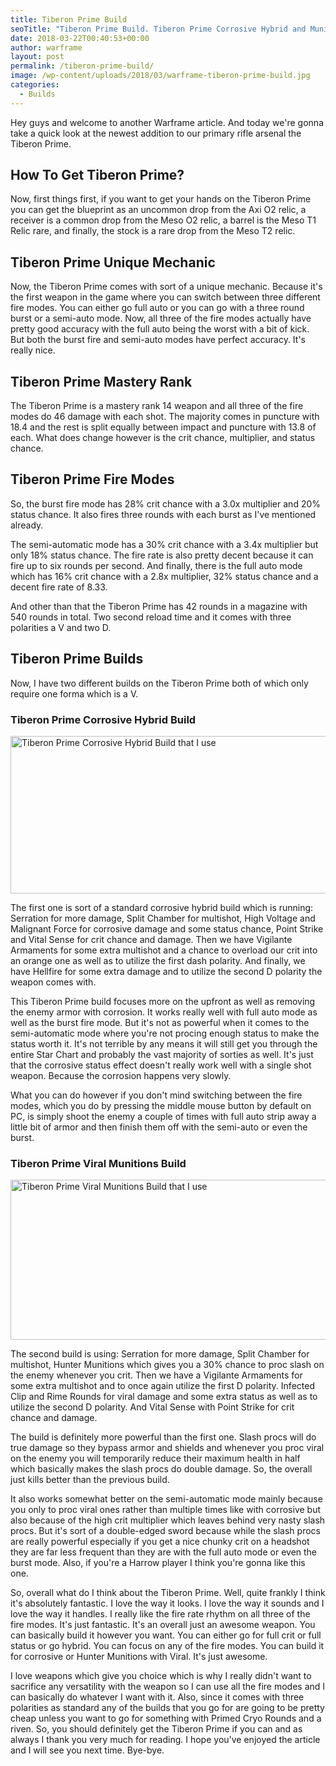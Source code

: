 ```yaml
---
title: Tiberon Prime Build
seoTitle: "Tiberon Prime Build. Tiberon Prime Corrosive Hybrid and Munitions Builds"
date: 2018-03-22T00:40:53+00:00
author: warframe
layout: post
permalink: /tiberon-prime-build/
image: /wp-content/uploads/2018/03/warframe-tiberon-prime-build.jpg
categories:
  - Builds
---
```

Hey guys and welcome to another Warframe article. And today we're gonna take a quick look at the newest addition to our primary rifle arsenal the Tiberon Prime.<!--more-->

## How To Get Tiberon Prime?

Now, first things first, if you want to get your hands on the Tiberon Prime you can get the blueprint as an u<span>ncommon </span>drop from the <span>Axi O2 relic</span>, a receiver is a common drop from the Meso O2 relic, a<span> barrel is the Meso T1 Relic rare,</span> and finally, the stock is a rare drop from the Meso T2 relic.

## Tiberon Prime Unique Mechanic

Now, the Tiberon Prime comes with sort of a unique mechanic. Because it's the first weapon in the game where you can switch between three different fire modes. You can either go full auto or you can go with a three round burst or a semi-auto mode. Now, all three of the fire modes actually have pretty good accuracy with the full auto being the worst with a bit of kick. But both the burst fire and semi-auto modes have perfect accuracy. It's really nice.

## Tiberon Prime Mastery Rank

The Tiberon Prime is a mastery rank 14 weapon and all three of the fire modes do 46 damage with each shot. The majority comes in puncture with 18.4 and the rest is split equally between impact and puncture with 13.8 of each. What does change however is the crit chance, multiplier, and status chance.

## Tiberon Prime Fire Modes

So, the burst fire mode has 28% crit chance with a 3.0x multiplier and 20% status chance. It also fires three rounds with each burst as I've mentioned already.
  
The semi-automatic mode has a 30% crit chance with a 3.4x multiplier but only 18% status chance. The fire rate is also pretty decent because it can fire up to six rounds per second. And finally, there is the full auto mode which has 16% crit chance with a 2.8x multiplier, 32% status chance and a decent fire rate of 8.33.

And other than that the Tiberon Prime has 42 rounds in a magazine with 540 rounds in total. Two second reload time and it comes with three polarities a V and two D.

## Tiberon Prime Builds

Now, I have two different builds on the Tiberon Prime both of which only require one forma which is a V.

### Tiberon Prime Corrosive Hybrid Build

<img src="https://warframeblog.com/wp-content/uploads/2018/03/tiberon-prime-corrosive-hybrid-build-1024x344.png" title="Tiberon Prime Corrosive Hybrid Build" alt="Tiberon Prime Corrosive Hybrid Build that I use" width="750" height="252" class="alignnone size-large wp-image-1152" srcset="https://warframeblog.com/wp-content/uploads/2018/03/tiberon-prime-corrosive-hybrid-build-1024x344.png 1024w, https://warframeblog.com/wp-content/uploads/2018/03/tiberon-prime-corrosive-hybrid-build-300x101.png 300w, https://warframeblog.com/wp-content/uploads/2018/03/tiberon-prime-corrosive-hybrid-build-768x258.png 768w" sizes="(max-width: 750px) 100vw, 750px" />

The first one is sort of a standard corrosive hybrid build which is running: Serration for more damage, Split Chamber for multishot, High Voltage and Malignant Force for corrosive damage and some status chance, Point Strike and Vital Sense for crit chance and damage. Then we have Vigilante Armaments for some extra multishot and a chance to overload our crit into an orange one as well as to utilize the first dash polarity. And finally, we have Hellfire for some extra damage and to utilize the second D polarity the weapon comes with.

This Tiberon Prime build focuses more on the upfront as well as removing the enemy armor with corrosion. It works really well with full auto mode as well as the burst fire mode. But it's not as powerful when it comes to the semi-automatic mode where you're not procing enough status to make the status worth it. It's not terrible by any means it will still get you through the entire Star Chart and probably the vast majority of sorties as well. It's just that the corrosive status effect doesn't really work well with a single shot weapon. Because the corrosion happens very slowly.

What you can do however if you don't mind switching between the fire modes, which you do by pressing the middle mouse button by default on PC, is simply shoot the enemy a couple of times with full auto strip away a little bit of armor and then finish them off with the semi-auto or even the burst.

### Tiberon Prime Viral Munitions Build

<img src="https://warframeblog.com/wp-content/uploads/2018/03/tiberon-prime-viral-munitions-build-1024x349.png" title="Tiberon Prime Viral Munitions Build" alt="Tiberon Prime Viral Munitions Build that I use" width="750" height="256" class="alignnone size-large wp-image-1153" srcset="https://warframeblog.com/wp-content/uploads/2018/03/tiberon-prime-viral-munitions-build-1024x349.png 1024w, https://warframeblog.com/wp-content/uploads/2018/03/tiberon-prime-viral-munitions-build-300x102.png 300w, https://warframeblog.com/wp-content/uploads/2018/03/tiberon-prime-viral-munitions-build-768x262.png 768w" sizes="(max-width: 750px) 100vw, 750px" />

The second build is using: Serration for more damage, Split Chamber for multishot, Hunter Munitions which gives you a 30% chance to proc slash on the enemy whenever you crit. Then we have a Vigilante Armaments for some extra multishot and to once again utilize the first D polarity. Infected Clip and Rime Rounds for viral damage and some extra status as well as to utilize the second D polarity. And Vital Sense with Point Strike for crit chance and damage.

The build is definitely more powerful than the first one. Slash procs will do true damage so they bypass armor and shields and whenever you proc viral on the enemy you will temporarily reduce their maximum health in half which basically makes the slash procs do double damage. So, the overall just kills better than the previous build.

It also works somewhat better on the semi-automatic mode mainly because you only to proc viral ones rather than multiple times like with corrosive but also because of the high crit multiplier which leaves behind very nasty slash procs. But it's sort of a double-edged sword because while the slash procs are really powerful especially if you get a nice chunky crit on a headshot they are far less frequent than they are with the full auto mode or even the burst mode. Also, if you're a Harrow player I think you're gonna like this one.

So, overall what do I think about the Tiberon Prime. Well, quite frankly I think it's absolutely fantastic. I love the way it looks. I love the way it sounds and I love the way it handles. I really like the fire rate rhythm on all three of the fire modes. It's just fantastic. It's an overall just an awesome weapon. You can basically build it however you want. You can either go for full crit or full status or go hybrid. You can focus on any of the fire modes. You can build it for corrosive or Hunter Munitions with Viral. It's just awesome.

I love weapons which give you choice which is why I really didn't want to sacrifice any versatility with the weapon so I can use all the fire modes and I can basically do whatever I want with it. Also, since it comes with three polarities as standard any of the builds that you go for are going to be pretty cheap unless you want to go for something with Primed Cryo Rounds and a riven. So, you should definitely get the Tiberon Prime if you can and as always I thank you very much for reading. I hope you've enjoyed the article and I will see you next time. Bye-bye.